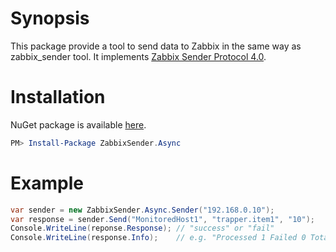 # Synopsis

This package provide a tool to send data to Zabbix in the same way as zabbix_sender tool. It implements [Zabbix Sender Protocol 4.0](https://www.zabbix.org/wiki/Docs/protocols/zabbix_sender/4.0).

# Installation

NuGet package is available [here](https://www.nuget.org/packages/ZabbixSender.Async/).

```PowerShell
PM> Install-Package ZabbixSender.Async
```

# Example

```C#
var sender = new ZabbixSender.Async.Sender("192.168.0.10");
var response = sender.Send("MonitoredHost1", "trapper.item1", "10");
Console.WriteLine(reponse.Response); // "success" or "fail"
Console.WriteLine(response.Info);    // e.g. "Processed 1 Failed 0 Total 1 Seconds spent 0.000253"
```